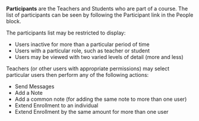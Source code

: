 **Participants** are the Teachers and Students who are part of a course.  The list of participants can be seen by following the Participant link in the People block.


The participants list may be restricted to display:
  * Users inactive for more than a particular period of time
  * Users with a particular role, such as teacher or student
  * Users may be viewed with two varied levels of detail (more and less)

Teachers (or other users with appropriate permissions) may select particular users then perform any of the following actions:
  * Send Messages
  * Add a Note
  * Add a common note (for adding the same note to more than one user)
  * Extend Enrollment to an individual
  * Extend Enrollment by the same amount for more than one user
